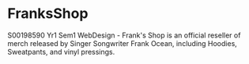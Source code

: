 # FranksShop
 S00198590 Yr1 Sem1 WebDesign - Frank's Shop is an official reseller of merch released by Singer Songwriter Frank Ocean, including Hoodies, Sweatpants, and vinyl pressings.

